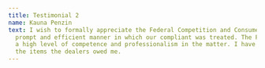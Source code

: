```yaml
---
title: Testimonial 2
name: Kauna Penzin
text: I wish to formally appreciate the Federal Competition and Consumer Protection Commission (FCCPC) for the
  prompt and efficient manner in which our compliant was treated. The FCCPC exhibited
  a high level of competence and professionalism in the matter. I have received all
  the items the dealers owed me.
---
```


